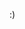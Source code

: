 <!---![Spotify Now Playing](https://github.com/solotov-val/spotify-github-profile/blob/main/generated/spotify_now_playing.svg)-->
:)

